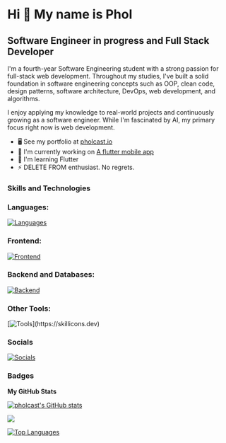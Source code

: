 Hi 👋 My name is Phol
=======================================================================================================================================

Software Engineer in progress and Full Stack Developer
------------------------------------------------------

I'm a fourth-year Software Engineering student with a strong passion for full-stack web development. Throughout my studies, I've built a solid foundation in software engineering concepts such as OOP, clean code, design patterns, software architecture, DevOps, web development, and algorithms.

I enjoy applying my knowledge to real-world projects and continuously growing as a software engineer. While I'm fascinated by AI, my primary focus right now is web development.

* 🖥️  See my portfolio at [pholcast.io](http://pholcast.github.io/myPortfolio)
* 🚀  I'm currently working on [A flutter mobile app](http://github.com)
* 🧠  I'm learning Flutter
* ⚡  DELETE FROM enthusiast. No regrets.


### Skills and Technologies

<h3 align="left">Languages:</h3>

[![Languages](https://skillicons.dev/icons?i=js,ts,python,java,dart)](https://skillicons.dev)

<h3 align="left">Frontend:</h3>

[![Frontend](https://skillicons.dev/icons?i=html,css,react,redux,tailwind,nextjs,angular,flutter)](https://skillicons.dev)

<h3 align="left">Backend and Databases:</h3>

[![Backend](https://skillicons.dev/icons?i=nodejs,nestjs,spring,postgres,mysql,mongodb,supabase,firebase)](https://skillicons.dev)

<h3 align="left">Other Tools:</h3>

[![Tools](https://skillicons.dev/icons?i=git,docker,postman,figma,vite,bash,npm,)](https://skillicons.dev)


### Socials
[![Socials](https://skillicons.dev/icons?i=linkedin,instagram)](https://skillicons.dev)
### Badges

<b>My GitHub Stats</b>

<a href="http://www.github.com/pholcast"><img src="https://github-readme-stats.vercel.app/api?username=pholcast&show_icons=true&hide=&count_private=true&title_color=0891b2&text_color=ffffff&icon_color=0891b2&bg_color=0f172a&hide_border=true&show_icons=true" alt="pholcast's GitHub stats" /></a>

<a href="http://www.github.com/pholcast"><img src="https://github-readme-streak-stats.herokuapp.com/?user=pholcast&stroke=ffffff&background=0f172a&ring=0891b2&fire=0891b2&currStreakNum=ffffff&currStreakLabel=0891b2&sideNums=ffffff&sideLabels=ffffff&dates=ffffff&hide_border=true" /></a>

<a href="https://github.com/pholcast" align="left"><img src="https://github-readme-stats.vercel.app/api/top-langs/?username=pholcast&langs_count=10&title_color=0891b2&text_color=ffffff&icon_color=0891b2&bg_color=0f172a&hide_border=true&locale=en&custom_title=Top%20%Languages" alt="Top Languages" /></a>
